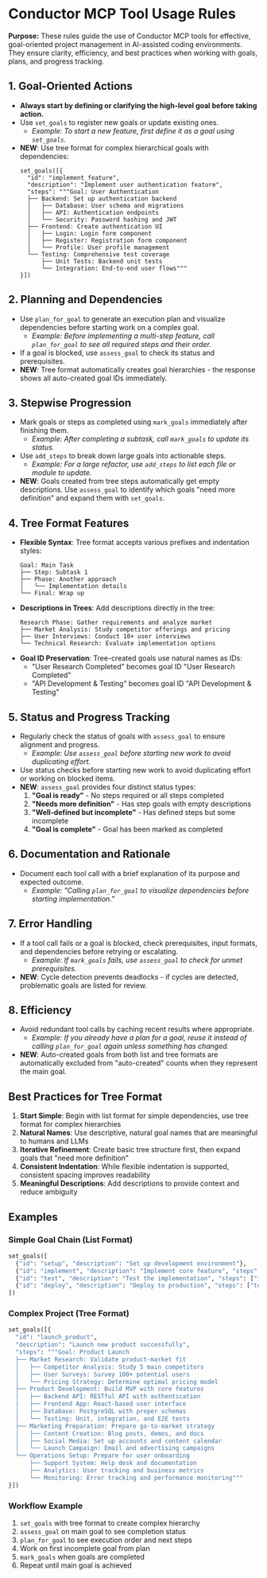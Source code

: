 # Conductor MCP Tool Usage Rules

**Purpose:**
These rules guide the use of Conductor MCP tools for effective, goal-oriented project management in AI-assisted coding environments. They ensure clarity, efficiency, and best practices when working with goals, plans, and progress tracking.

## 1. Goal-Oriented Actions
- **Always start by defining or clarifying the high-level goal before taking action.**
- Use `set_goals` to register new goals or update existing ones.
  - *Example: To start a new feature, first define it as a goal using `set_goals`.*
- **NEW**: Use tree format for complex hierarchical goals with dependencies:
  ```
  set_goals([{
    "id": "implement_feature",
    "description": "Implement user authentication feature",
    "steps": """Goal: User Authentication
    ├── Backend: Set up authentication backend
    │   ├── Database: User schema and migrations
    │   ├── API: Authentication endpoints
    │   └── Security: Password hashing and JWT
    ├── Frontend: Create authentication UI
    │   ├── Login: Login form component
    │   ├── Register: Registration form component
    │   └── Profile: User profile management
    └── Testing: Comprehensive test coverage
        ├── Unit Tests: Backend unit tests
        └── Integration: End-to-end user flows"""
  }])
  ```

## 2. Planning and Dependencies
- Use `plan_for_goal` to generate an execution plan and visualize dependencies before starting work on a complex goal.
  - *Example: Before implementing a multi-step feature, call `plan_for_goal` to see all required steps and their order.*
- If a goal is blocked, use `assess_goal` to check its status and prerequisites.
- **NEW**: Tree format automatically creates goal hierarchies - the response shows all auto-created goal IDs immediately.

## 3. Stepwise Progression
- Mark goals or steps as completed using `mark_goals` immediately after finishing them.
  - *Example: After completing a subtask, call `mark_goals` to update its status.*
- Use `add_steps` to break down large goals into actionable steps.
  - *Example: For a large refactor, use `add_steps` to list each file or module to update.*
- **NEW**: Goals created from tree steps automatically get empty descriptions. Use `assess_goal` to identify which goals "need more definition" and expand them with `set_goals`.

## 4. Tree Format Features
- **Flexible Syntax**: Tree format accepts various prefixes and indentation styles:
  ```
  Goal: Main Task
  ├── Step: Subtask 1
  ├── Phase: Another approach
  │   └── Implementation details
  └── Final: Wrap up
  ```
- **Descriptions in Trees**: Add descriptions directly in the tree:
  ```
  Research Phase: Gather requirements and analyze market
  ├── Market Analysis: Study competitor offerings and pricing
  ├── User Interviews: Conduct 10+ user interviews
  └── Technical Research: Evaluate implementation options
  ```
- **Goal ID Preservation**: Tree-created goals use natural names as IDs:
  - "User Research Completed" becomes goal ID "User Research Completed"
  - "API Development & Testing" becomes goal ID "API Development & Testing"

## 5. Status and Progress Tracking
- Regularly check the status of goals with `assess_goal` to ensure alignment and progress.
  - *Example: Use `assess_goal` before starting new work to avoid duplicating effort.*
- Use status checks before starting new work to avoid duplicating effort or working on blocked items.
- **NEW**: `assess_goal` provides four distinct status types:
  1. **"Goal is ready"** - No steps required or all steps completed
  2. **"Needs more definition"** - Has step goals with empty descriptions
  3. **"Well-defined but incomplete"** - Has defined steps but some incomplete
  4. **"Goal is complete"** - Goal has been marked as completed

## 6. Documentation and Rationale
- Document each tool call with a brief explanation of its purpose and expected outcome.
  - *Example: "Calling `plan_for_goal` to visualize dependencies before starting implementation."*

## 7. Error Handling
- If a tool call fails or a goal is blocked, check prerequisites, input formats, and dependencies before retrying or escalating.
  - *Example: If `mark_goals` fails, use `assess_goal` to check for unmet prerequisites.*
- **NEW**: Cycle detection prevents deadlocks - if cycles are detected, problematic goals are listed for review.

## 8. Efficiency
- Avoid redundant tool calls by caching recent results where appropriate.
  - *Example: If you already have a plan for a goal, reuse it instead of calling `plan_for_goal` again unless something has changed.*
- **NEW**: Auto-created goals from both list and tree formats are automatically excluded from "auto-created" counts when they represent the main goal.

## Best Practices for Tree Format
1. **Start Simple**: Begin with list format for simple dependencies, use tree format for complex hierarchies
2. **Natural Names**: Use descriptive, natural goal names that are meaningful to humans and LLMs
3. **Iterative Refinement**: Create basic tree structure first, then expand goals that "need more definition"
4. **Consistent Indentation**: While flexible indentation is supported, consistent spacing improves readability
5. **Meaningful Descriptions**: Add descriptions to provide context and reduce ambiguity

## Examples

### Simple Goal Chain (List Format)
```python
set_goals([
  {"id": "setup", "description": "Set up development environment"},
  {"id": "implement", "description": "Implement core feature", "steps": ["setup"]},
  {"id": "test", "description": "Test the implementation", "steps": ["implement"]},
  {"id": "deploy", "description": "Deploy to production", "steps": ["test"]}
])
```

### Complex Project (Tree Format)
```python
set_goals([{
  "id": "launch_product",
  "description": "Launch new product successfully",
  "steps": """Goal: Product Launch
  ├── Market Research: Validate product-market fit
  │   ├── Competitor Analysis: Study 5 main competitors
  │   ├── User Surveys: Survey 100+ potential users
  │   └── Pricing Strategy: Determine optimal pricing model
  ├── Product Development: Build MVP with core features
  │   ├── Backend API: RESTful API with authentication
  │   ├── Frontend App: React-based user interface
  │   ├── Database: PostgreSQL with proper schemas
  │   └── Testing: Unit, integration, and E2E tests
  ├── Marketing Preparation: Prepare go-to-market strategy
  │   ├── Content Creation: Blog posts, demos, and docs
  │   ├── Social Media: Set up accounts and content calendar
  │   └── Launch Campaign: Email and advertising campaigns
  └── Operations Setup: Prepare for user onboarding
      ├── Support System: Help desk and documentation
      ├── Analytics: User tracking and business metrics
      └── Monitoring: Error tracking and performance monitoring"""
}])
```

### Workflow Example
1. `set_goals` with tree format to create complex hierarchy
2. `assess_goal` on main goal to see completion status
3. `plan_for_goal` to see execution order and next steps
4. Work on first incomplete goal from plan
5. `mark_goals` when goals are completed
6. Repeat until main goal is achieved